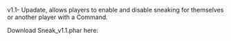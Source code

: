 v1.1- Upadate, allows players to enable and disable sneaking for themselves or another player with a Command.

Download Sneak_v1.1.phar here:
